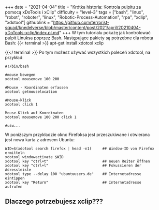 +++
date = "2021-04-04"
title = "Krótka historia: Kontrola pulpitu za pomocą xDoTools i xClip"
difficulty = "level-3"
tags = ["bash", "linux", "robot", "roboter", "linux", "Robotic-Process-Automation", "rpa", "xclip", "xdotool"]
githublink = "https://github.com/terrorist-squad/knedelverse/blob/master/content/post/2021/april/20210404-xDoTools-xclip/index.pl.md"
+++
W tym tutorialu pokażę jak kontrolować pulpit Linuksa poprzez Bash. Następujące pakiety są potrzebne dla robota Bash:
{{< terminal >}}
apt-get install xdotool xclip

{{</ terminal >}}
Po tym możesz używać wszystkich poleceń xdotool, na przykład:
```
#!/bin/bash

#mouse bewegen
xdotool mousemove 100 200 

#Mouse - Koordinaten erfassen
xdotool getmouselocation 

#Mouse-klick
xdotool click 1 

Mouse-Klick auf Koordinaten
xdotool mousemove 100 200 click 1 

#usw...

```
W poniższym przykładzie okno Firefoksa jest przeszukiwane i otwierana jest nowa karta z adresem Ubuntu:
```
WID=$(xdotool search firefox | head -n1)     ## Window-ID von Firefox ermitteln
xdotool windowactivate $WID
xdotool key "ctrl+t"                         ## neuen Reiter öffnen
xdotool key "ctrl+l"                         ## Fokussieren der Adressleiste
xdotool type --delay 100 "ubuntuusers.de"    ## Internetadresse eintippen
xdotool key "Return"                         ## Internetadresse aufrufen 

```

## Dlaczego potrzebujesz xclip???
